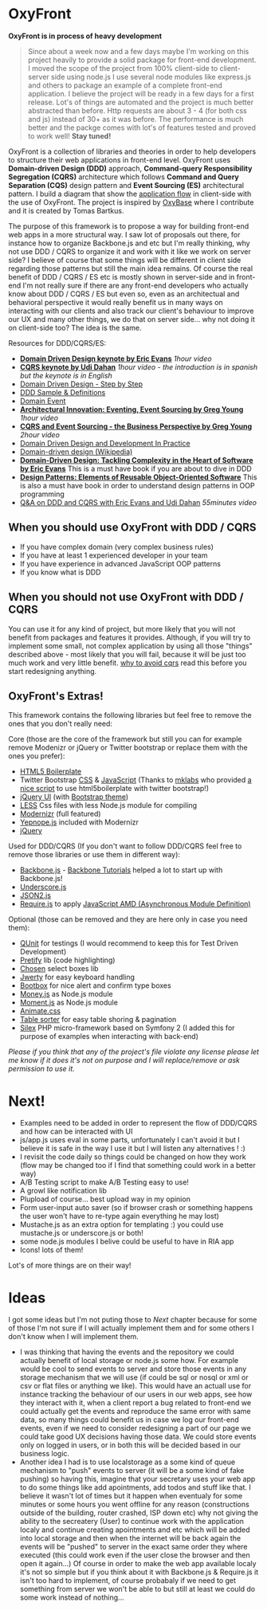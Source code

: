 OxyFront
=============================

**OxyFront is in process of heavy development**

> Since about a week now and a few days maybe I'm working on this project heavily to provide a solid package for
> front-end development. I moved the scope of the project from 100% client-side to client-server side using node.js
> I use several node modules like express.js and others to package an example of a complete front-end application.
> I believe the project will be ready in a few days for a first release. Lot's of things are automated and 
> the project is much better abstracted than before. Http requests are about 3 - 4 (for both css and js) instead of
> 30+ as it was before. The performance is much better and the packge comes with lot's of features tested and proved 
>to work well! **Stay tuned!**



OxyFront is a collection of libraries and theories in order to help developers to structure their web applications in 
front-end level. OxyFront uses **Domain-driven Design (DDD)** approach, **Command-query Responsibility Segregation (CQRS)**
architecture which follows **Command and Query Separation (CQS)** design pattern and **Event Sourcing (ES)** architectural 
pattern. I build a diagram that show the [application flow](http://dl.dropbox.com/u/16165490/js-ddd-cqrs2.png) in client-side with the use of OxyFront.
The project is inspired by [OxyBase](http://code.google.com/p/oxybase/) where I contribute and it is created by Tomas Bartkus.  
  
  
  
  
The purpose of this framework is to propose a way for building front-end web apps in a more structural way. I saw lot of proposals out there, for instance how to organize Backbone.js and etc but I'm really thinking, why not use DDD / CQRS to organize it and work with it like we work on server side? I believe of course that some things will be different in client side regarding those patterns but still the main idea remains. Of course the real benefit of DDD / CQRS / ES etc is mostly shown in server-side and in front-end I'm not really sure if there are any front-end developers who actually know about DDD / CQRS / ES but even so, even as an architectual and behavioral perspective it would really benefit us in many ways on interacting with our clients and also track our client's behaviour to improve our UX and many other things, we do that on server side... why not doing it on client-side too? The idea is the same.  
  
  
  
  
Resources for DDD/CQRS/ES:

* **[Domain Driven Design keynote by Eric Evans](http://www.youtube.com/watch?v=lVjxxhA10w0)** *1hour video*
* **[CQRS keynote by Udi Dahan](http://www.youtube.com/watch?v=EkEz3pcLdgY)** *1hour video - the introduction is in spanish but the keynote is in English*
* [Domain Driven Design - Step by Step](http://thinkddd.com/assets/2/Domain_Driven_Design_-_Step_by_Step.pdf)
* [DDD Sample & Definitions](http://dddsample.sourceforge.net/patterns-reference.html)
* [Domain Event](http://martinfowler.com/eaaDev/DomainEvent.html)
* **[Architectural Innovation: Eventing, Event Sourcing by Greg Young](http://skillsmatter.com/podcast/design-architecture/architectural-innovation-eventing-event-sourcing/zx-553)** *1hour video*
* **[CQRS and Event Sourcing - the Business Perspective by Greg Young](http://skillsmatter.com/podcast/design-architecture/greg-young-cqrs-event-sourcing-the-business-perspective)** *2hour video*
* [Domain Driven Design and Development In Practice](http://www.infoq.com/articles/ddd-in-practice)
* [Domain-driven design (Wikipedia)](http://en.wikipedia.org/wiki/Domain-driven_design)
* **[Domain-Driven Design: Tackling Complexity in the Heart of Software by Eric Evans](http://www.amazon.com/dp/0321125215)** This is a must have book if you are about to dive in DDD
* **[Design Patterns: Elements of Reusable Object-Oriented Software](http://www.amazon.com/dp/0201633612/)** This is also a must have book in order to understand design patterns in OOP programming
* [Q&A on DDD and CQRS with Eric Evans and Udi Dahan](http://www.youtube.com/watch?v=1DqiKMuVlXI) *55minutes video*


When you should use OxyFront with DDD / CQRS
----------------------------

* If you have complex domain (very complex business rules)
* If you have at least 1 experienced developer in your team
* If you have experience in advanced JavaScript OOP patterns
* If you know what is DDD

When you should not use OxyFront with DDD / CQRS
--------------------------------

You can use it for any kind of project, but more likely that you will not benefit from packages and features it provides. 
Although, if you will try to implement some small, not complex application by using all those "things" described above - 
most likely that you will fail, because it will be just too much work and very little benefit. [why to avoid cqrs](http://www.udidahan.com/2011/04/22/when-to-avoid-cqrs/ "When to avoid CQRS") read this 
before you start redesigning anything.

OxyFront's Extras!
------------------

This framework contains the following libraries but feel free to remove the ones that you don't really need:


Core (those are the core of the framework but still you can for example remove Modenizr or jQuery or Twitter bootstrap or replace them with the ones you prefer):

* [HTML5 Boilerplate](http://html5boilerplate.com/)
* Twitter Bootstrap [CSS](http://twitter.github.com/bootstrap/) & [JavaScript](http://twitter.github.com/bootstrap/javascript.html) 
(Thanks to [mklabs](https://github.com/mklabs) who provided [a nice script](https://gist.github.com/1422879) to use html5boilerplate with twitter bootstrap!)
* [jQuery UI](http://jqueryui.com/) (with [Bootstrap theme](http://addyosmani.github.com/jquery-ui-bootstrap/))
* [LESS](http://lesscss.org/) Css files with less Node.js module for compiling
* [Modernizr](http://www.modernizr.com/) (full featured)
* [Yepnope.js](http://yepnopejs.com/) included with Modernizr
* [jQuery](http://jquery.com/)


Used for DDD/CQRS (If you don't want to follow DDD/CQRS feel free to remove those libraries or use them in different way):

* [Backbone.js](http://documentcloud.github.com/backbone/) - [Backbone Tutorials](http://backbonetutorials.com/) helped a lot to start up with Backbone.js!
* [Underscore.js](http://documentcloud.github.com/underscore/)
* [JSON2.js](https://github.com/douglascrockford/JSON-js)
* [Require.js](http://requirejs.org/) to apply [JavaScript AMD (Asynchronous Module Definition)](https://github.com/amdjs/amdjs-api/wiki/AMD)


Optional (those can be removed and they are here only in case you need them):

* [QUnit](http://docs.jquery.com/QUnit) for testings (I would recommend to keep this for Test Driven Development)
* [Pretify](http://google-code-prettify.googlecode.com/svn/trunk/README.html) lib (code highlighting)
* [Chosen](http://harvesthq.github.com/chosen/) select boxes lib
* [Jwerty](http://keithcirkel.co.uk/jwerty/) for easy keyboard handling
* [Bootbox](http://paynedigital.com/2011/11/bootbox-js-alert-confirm-dialogs-for-twitter-bootstrap) for nice alert and confirm type boxes
* [Money.js](http://josscrowcroft.github.com/money.js/) as Node.js module
* [Moment.js](http://momentjs.com/) as Node.js module
* [Animate.css](http://daneden.me/animate/)
* [Table sorter](http://tablesorter.com/docs/) for easy table shoring & pagination
* [Silex](http://silex.sensiolabs.org/doc/usage.html) PHP micro-framework based on Symfony 2 (I added this for purpose of examples when interacting with back-end)

*Please if you think that any of the project's file violate any license please let me know if it does it's not on purpose 
and I will replace/remove or ask permission to use it.*



Next!
====
* Examples need to be added in order to represent the flow of DDD/CQRS and how can be interacted with UI
* js/app.js uses eval in some parts, unfortunately I can't avoid it but I believe it is safe in the way I use it but I 
will listen any alternatives ! :)
* I revisit the code daily so things could be changed on how they work (flow may be changed too if I find that something 
could work in a better way)
* A/B Testing script to make A/B Testing easy to use!
* A growl like notification lib
* Plupload of course... best upload way in my opinion
* Form user-input auto saver (so if browser crash or something happens the user won't have to re-type again everything he may lost)
* Mustache.js as an extra option for templating :) you could use mustache.js or underscore.js or both! 
* some node.js modules I belive could be useful to have in RIA app
* Icons! lots of them!

Lot's of more things are on their way!

Ideas
=====

I got some ideas but I'm not puting those to *Next* chapter because for some of those I'm not sure if I will actually implement them and for some others I don't know when I will implement them.

* I was thinking that having the events and the repository we could actually benefit of local storage or node.js some how. For example would be cool to send events to server and store those events in any storage mechanism that we will use (if could be sql or nosql or xml or csv or flat files or anything we like). This would have an actuall use for instance tracking the behaviour of our users in our web apps, see how they interact with it, when a client report a bug related to front-end we could actually get the events and reproduce the same error with same data, so many things could benefit us in case we log our front-end events, even if we need to consider redesigning a part of our page we could take good UX decisions having those data. We could store events only on logged in users, or in both this will be decided based in our business logic.
* Another idea I had is to use localstorage as a some kind of queue mechanism to "push" events to server (it will be a some kind of fake pushing) so having this, imagine that your secretary uses your web app to do some things like add apointments, add todos and stuff like that. I believe it wasn't lot of times but it happen when eventualy for some minutes or some hours you went offline for any reason (constructions outside of the building, router crashed, ISP down etc) why not giving the ability to the secreatery (User) to continue work with the application localy and continue creating apointments and etc which will be added into local storage and then when the internet will be back again the events will be "pushed" to server in the exact same order they where executed (this could work even if the user close the browser and then open it again...) Of course in order to make the web app available localy it's not so simple but if you think about it with Backbone.js & Require.js it isn't too hard to implement, of course probabaly if we need to get something from server we won't be able to but still at least we could do some work instead of nothing...